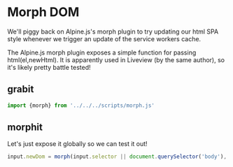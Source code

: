 # Morph DOM

We'll piggy back on Alpine.js's morph plugin to try updating our html SPA style whenever we trigger an update of the service workers cache.

The Alpine.js morph plugin exposes a simple function for passing html(el,newHtml). It is apparently used in Liveview (by the same author), so it's likely pretty battle tested!

## grabit
```ts
import {morph} from '../../../scripts/morph.js'
```

## morphit
Let's just expose it globally so we can test it out!
```ts
input.newDom = morph(input.selector || document.querySelector('body'), input.newHtml)
```